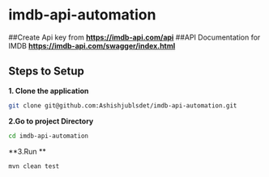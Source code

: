# imdb-api-automation

##Create Api key from **https://imdb-api.com/api**
##API Documentation for IMDB 
**https://imdb-api.com/swagger/index.html** 


## Steps to Setup

**1. Clone the application**
```bash
git clone git@github.com:Ashishjublsdet/imdb-api-automation.git 
```
**2.Go to project Directory**
```bash
cd imdb-api-automation
```
**3.Run **
```bash
mvn clean test
```